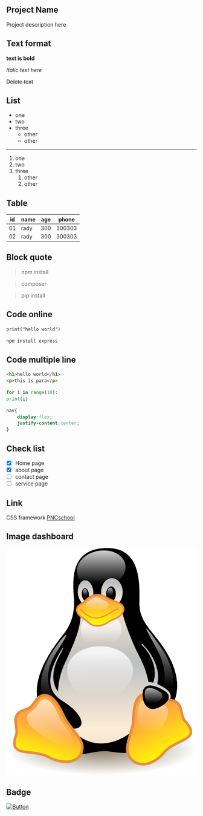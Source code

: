 ## Project Name 
Project description here

## Text format

**text is bold**

*Italic text here*

~~Delete text~~

## List
- one
- two
- three
    - other
    - other

---
1. one
2. two
3. three
      1. other
      2. other

## Table

| id | name | age | phone |
|----|------|-----|-------|
| 01 | rady | 300 | 300303|
| 02 | rady | 300 | 300303|

## Block quote

>npm install

>composer

>pip install

## Code online
`print("hello world")`

`npm install express`

## Code multiple line
```html
<h1>hello world</h1>
<p>this is para</p>
```


```python
for i in range(10):
print(i)
```

```css
nav{
    display:flex;
    justify-content:center;
}
```

## Check list
- [x] Home page
- [x] about page
- [ ] contact page
- [ ] service page

## Link


CSS framework [PNCschool](https://www.passerellesnumeriques.org/what-we-do/cambodia/)

## Image dashboard

![alt text](image-1.png)


## Badge

[![Button](https://img.shields.io/badge/Visit-Website-blue)](https://www.passerellesnumeriques.org/what-we-do/cambodia/)
